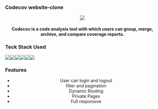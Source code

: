### Codecov website-clone 
<p align='center'>
<img src='https://faizan7012.github.io/static/media/codecov-clone.fc0b8a3d3dbe544e5ba6.png'>
 </p>
   
 <h4 align='center'>Codecov is a code analysis tool with which users can group, merge, archive, and compare coverage reports.</p>
 
 ### Teck Stack Used
 
 <div align='center' style="display: flex;">
  <img src="https://img.shields.io/badge/HTML5-E34F26?style=for-the-badge&logo=html5&logoColor=white" />
  <img src="https://img.shields.io/badge/CSS3-1572B6?style=for-the-badge&logo=css3&logoColor=white" />
  <img src="https://img.shields.io/badge/JavaScript-323330?style=for-the-badge&logo=javascript&logoColor=F7DF1E" />
  <img src="https://img.shields.io/badge/React-20232A?style=for-the-badge&logo=react&logoColor=61DAFB" />
  <img src="https://img.shields.io/badge/React_Router-CA4245?style=for-the-badge&logo=react-router&logoColor=white" />
  <img src="https://img.shields.io/badge/chakra-%234ED1C5.svg?style=for-the-badge&logo=chakraui&logoColor=white" />
</div>


### Features

<ul align='center'>
 
 <li>User can login and logout</li>
 <li>filter and pagination</li>
 <li>Dynamic Routing</li>
 <li>Private Pages</li>
 <li>Full responsive</li>
</ul>
